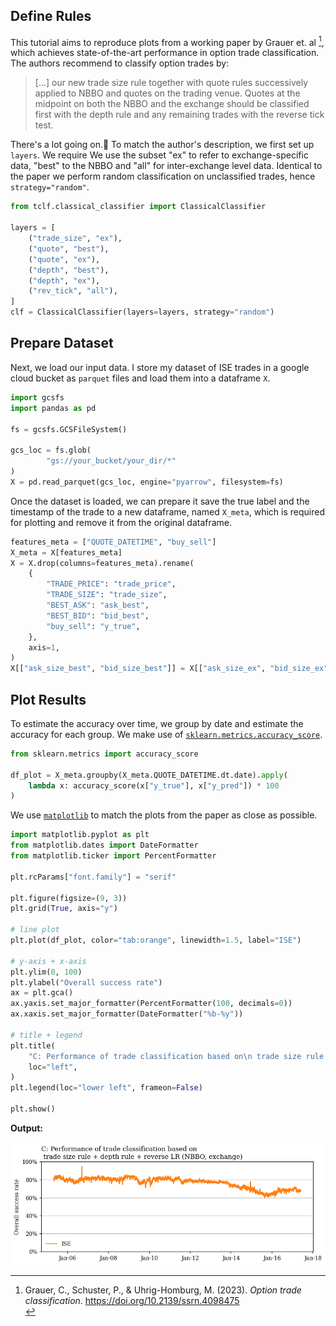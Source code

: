 
## Define Rules
This tutorial aims to reproduce plots from a working paper by Grauer et. al [^1], which achieves state-of-the-art performance in option trade classification. The authors recommend to classify option trades by:
> [...] our new trade size rule together with quote rules successively applied to NBBO and quotes on the trading venue. Quotes at the midpoint on both the NBBO and the exchange should be classified first with the depth rule and any remaining trades with the reverse tick test.


There's a lot going on.🥵 To match the author's description, we first set up `layers`. We require  We use the subset "ex" to refer to exchange-specific data, "best" to the NBBO and "all" for inter-exchange level data. Identical to the paper we perform random classification on unclassified trades, hence `strategy="random"`.
```python
from tclf.classical_classifier import ClassicalClassifier

layers = [
    ("trade_size", "ex"),
    ("quote", "best"),
    ("quote", "ex"),
    ("depth", "best"),
    ("depth", "ex"),
    ("rev_tick", "all"),
]
clf = ClassicalClassifier(layers=layers, strategy="random")
```

## Prepare Dataset

Next, we load our input data. I store my dataset of ISE trades in a google cloud bucket as `parquet` files and load them into a dataframe `X`.

```python
import gcsfs
import pandas as pd

fs = gcsfs.GCSFileSystem()

gcs_loc = fs.glob(
        "gs://your_bucket/your_dir/*"
)
X = pd.read_parquet(gcs_loc, engine="pyarrow", filesystem=fs)
```

Once the dataset is loaded, we can prepare it  save the true label and the timestamp of the trade to a new dataframe, named `X_meta`, which is required for plotting and remove it from the original dataframe.
```python
features_meta = ["QUOTE_DATETIME", "buy_sell"]
X_meta = X[features_meta]
X = X.drop(columns=features_meta).rename(
    {
        "TRADE_PRICE": "trade_price",
        "TRADE_SIZE": "trade_size",
        "BEST_ASK": "ask_best",
        "BEST_BID": "bid_best",
        "buy_sell": "y_true",
    },
    axis=1,
)
X[["ask_size_best", "bid_size_best"]] = X[["ask_size_ex", "bid_size_ex"]]
```

## Plot Results

To estimate the accuracy over time, we group by date and estimate the accuracy for each group. We make use of [`sklearn.metrics.accuracy_score`](https://scikit-learn.org/stable/modules/generated/sklearn.metrics.accuracy_score.html).

```python
from sklearn.metrics import accuracy_score

df_plot = X_meta.groupby(X_meta.QUOTE_DATETIME.dt.date).apply(
    lambda x: accuracy_score(x["y_true"], x["y_pred"]) * 100
)
```
We use [`matplotlib`](https://matplotlib.org/) to match the plots from the paper as close as possible.


```python
import matplotlib.pyplot as plt
from matplotlib.dates import DateFormatter
from matplotlib.ticker import PercentFormatter

plt.rcParams["font.family"] = "serif"

plt.figure(figsize=(9, 3))
plt.grid(True, axis="y")

# line plot
plt.plot(df_plot, color="tab:orange", linewidth=1.5, label="ISE")

# y-axis + x-axis
plt.ylim(0, 100)
plt.ylabel("Overall success rate")
ax = plt.gca()
ax.yaxis.set_major_formatter(PercentFormatter(100, decimals=0))
ax.xaxis.set_major_formatter(DateFormatter("%b-%y"))

# title + legend
plt.title(
    "C: Performance of trade classification based on\n trade size rule + depth rule + reverse LR (NBBO,exchange)",
    loc="left",
)
plt.legend(loc="lower left", frameon=False)

plt.show()
```

**Output:**

!["gsu"](./img/gsu.png)

[^1]: <div class="csl-entry">Grauer, C., Schuster, P., &amp; Uhrig-Homburg, M. (2023). <i>Option trade classification</i>. <a href="https://doi.org/10.2139/ssrn.4098475">https://doi.org/10.2139/ssrn.4098475</a></div>
  <span class="Z3988" title="url_ver=Z39.88-2004&amp;ctx_ver=Z39.88-2004&amp;rfr_id=info%3Asid%2Fzotero.org%3A2&amp;rft_val_fmt=info%3Aofi%2Ffmt%3Akev%3Amtx%3Adc&amp;rft.type=document&amp;rft.title=Option%20trade%20classification&amp;rft.aufirst=Caroline&amp;rft.aulast=Grauer&amp;rft.au=Caroline%20Grauer&amp;rft.au=Philipp%20Schuster&amp;rft.au=Marliese%20Uhrig-Homburg&amp;rft.date=2023"></span>
